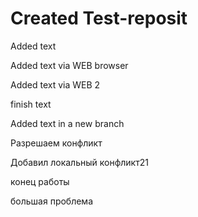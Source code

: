  # Created Test-reposit

 Added text
 
Added text via WEB browser

Added text via WEB 2


finish text

Added text in a new branch


Разрешаем конфликт

Добавил  локальный конфликт21 

конец работы

большая проблема


